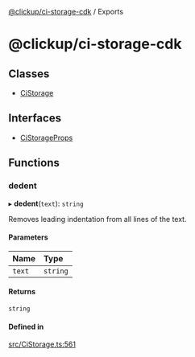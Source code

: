 [@clickup/ci-storage-cdk](README.md) / Exports

# @clickup/ci-storage-cdk

## Classes

- [CiStorage](classes/CiStorage.md)

## Interfaces

- [CiStorageProps](interfaces/CiStorageProps.md)

## Functions

### dedent

▸ **dedent**(`text`): `string`

Removes leading indentation from all lines of the text.

#### Parameters

| Name | Type |
| :------ | :------ |
| `text` | `string` |

#### Returns

`string`

#### Defined in

[src/CiStorage.ts:561](https://github.com/clickup/ci-storage-cdk/blob/master/src/CiStorage.ts#L561)
